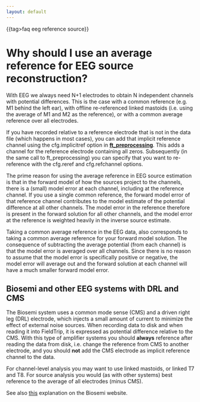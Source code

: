 ```yaml
---
layout: default
---
```


{{tag>faq eeg reference source}}

# Why should I use an average reference for EEG source reconstruction?

With EEG we always need N+1 electrodes to obtain N independent channels with potential differences. This is the case with a common reference (e.g. M1 behind the left ear), with offline re-referenced linked mastoids (i.e. using the average of M1 and M2 as the reference), or with a common average reference over all electrodes. 

If you have recorded relative to a reference electrode that is not in the data file (which happens in most cases), you can add that implicit reference channel using the cfg.implicitref option in **[ft_preprocessing](/reference/ft_preprocessing)**. This adds a channel for the reference electrode containing all zeros. Subsequently (in the same call to ft_preprocessing) you can specify that you want to re-reference with the cfg.reref and cfg.refchannel options. 

The prime reason for using the average reference in EEG source estimation is that in the forward model of how the sources project to the channels, there is a (small) model error at each channel, including at the reference channel. If you use a single common reference, the forward model error of that reference channel contributes to the model estimate of the potential difference at all other channels. The model error in the reference therefore is present in the forward solution for all other channels, and the model error at the reference is weighted heavily in the inverse source estimate. 

Taking a common average reference in the EEG data, also corresponds to taking a common average reference for your forward model solution. The consequence of subtracting the average potential  (from each channel) is that the model error is averaged over all channels. Since there is no reason to assume that the model error is specifically positive or negative, the model error will average out and the forward solution at each channel will have a much smaller forward model error.

## Biosemi and other EEG systems with DRL and CMS

The Biosemi system uses a common mode sense (CMS) and a driven right leg (DRL) electrode, which injects a small amount of current to minimize the effect of external noise sources. When recording data to disk and when reading it into FieldTrip, it is expressed as potential difference relative to the CMS. With this type of amplifier systems you should **always** reference after reading the data from disk, i.e. change the reference from CMS to another electrode, and you should **not** add the CMS electrode as implicit reference channel to the data.

For channel-level analysis you may want to use linked mastoids, or linked T7 and T8. For source analysis you would (as with other systems) best reference to the average of all electrodes (minus CMS).

See also [this](http://www.biosemi.com/faq/cms&drl.htm) explanation on the Biosemi website. 

    
